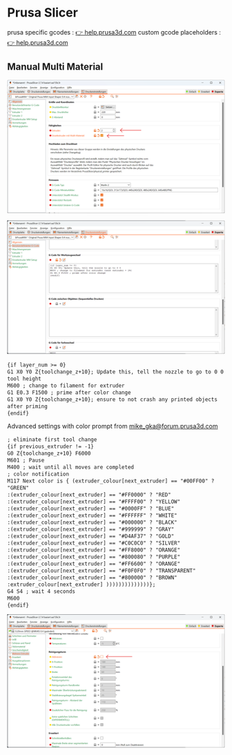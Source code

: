 # Prusa Slicer

prusa specific gcodes
: [👉 help.prusa3d.com](https://help.prusa3d.com/article/prusa-firmware-specific-g-code-commands_112173)
custom gcode placeholders
: [👉 help.prusa3d.com](https://help.prusa3d.com/article/list-of-placeholders_205643)

## Manual Multi Material

![](images/slicer-mmm-extruder.png)

![](images/slicer-mmm-gcode.png)

```gcode
{if layer_num >= 0}
G1 X0 Y0 Z{toolchange_z+10}; Update this, tell the nozzle to go to 0 0 tool height
M600 ; change to filament for extruder
G1 E0.3 F1500 ; prime after color change
G1 X0 Y0 Z{toolchange_z+10}; ensure to not crash any printed objects after priming
{endif}
```

Advanced settings with color prompt from [mike_gka@forum.prusa3d.com](https://forum.prusa3d.com/forum/postid/673676/)

```gcode
; eliminate first tool change
{if previous_extruder != -1}
G0 Z{toolchange_z+10} F6000
M601 ; Pause
M400 ; wait until all moves are completed
; color notification
M117 Next color is { (extruder_colour[next_extruder] == "#00FF00" ? "GREEN"
:(extruder_colour[next_extruder] == "#FF0000" ? "RED"
:(extruder_colour[next_extruder] == "#FFFF00" ? "YELLOW"
:(extruder_colour[next_extruder] == "#0000FF" ? "BLUE"
:(extruder_colour[next_extruder] == "#FFFFFF" ? "WHITE"
:(extruder_colour[next_extruder] == "#000000" ? "BLACK"
:(extruder_colour[next_extruder] == "#999999" ? "GRAY"
:(extruder_colour[next_extruder] == "#D4AF37" ? "GOLD"
:(extruder_colour[next_extruder] == "#C0C0C0" ? "SILVER"
:(extruder_colour[next_extruder] == "#FF8000" ? "ORANGE"
:(extruder_colour[next_extruder] == "#800080" ? "PURPLE"
:(extruder_colour[next_extruder] == "#FF6600" ? "ORANGE"
:(extruder_colour[next_extruder] == "#F0F0F0" ? "TRANSPARENT"
:(extruder_colour[next_extruder] == "#800000" ? "BROWN"
:extruder_colour[next_extruder] ))))))))))))))};
G4 S4 ; wait 4 seconds
M600
{endif}
```

![](images/slicer-mmm-tower.png)
